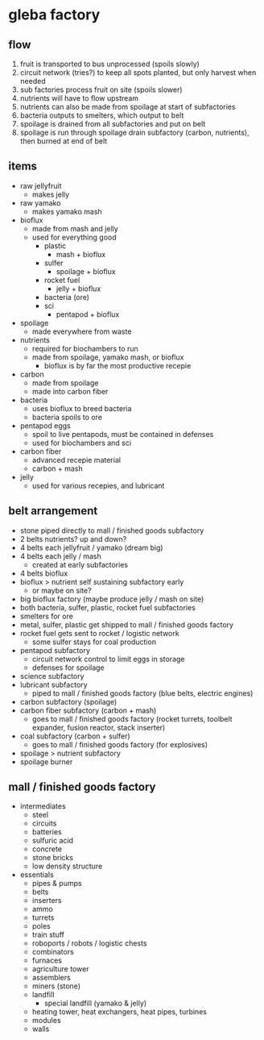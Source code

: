 # gleba factory

## flow

1. fruit is transported to bus unprocessed (spoils slowly)
2. circuit network (tries?) to keep all spots planted, but only harvest when needed
3. sub factories process fruit on site (spoils slower)
4. nutrients will have to flow upstream
5. nutrients can also be made from spoilage at start of subfactories
6. bacteria outputs to smelters, which output to belt
7. spoilage is drained from all subfactories and put on belt
8. spoilage is run through spoilage drain subfactory (carbon, nutrients), then burned at end of belt

## items

- raw jellyfruit
  - makes jelly
- raw yamako
  - makes yamako mash
- bioflux
  - made from mash and jelly
  - used for everything good
    - plastic
      - mash + bioflux
    - sulfer
      - spoilage + bioflux
    - rocket fuel
      - jelly + bioflux
    - bacteria (ore)
    - sci
      - pentapod + bioflux
- spoilage
  - made everywhere from waste
- nutrients
  - required for biochambers to run
  - made from spoilage, yamako mash, or bioflux
    - bioflux is by far the most productive recepie
- carbon
  - made from spoilage
  - made into carbon fiber
- bacteria
  - uses bioflux to breed bacteria
  - bacteria spoils to ore
- pentapod eggs
  - spoil to live pentapods, must be contained in defenses
  - used for biochambers and sci
- carbon fiber
  - advanced recepie material
  - carbon + mash
- jelly
  - used for various recepies, and lubricant

## belt arrangement

- stone piped directly to mall / finished goods subfactory
- 2 belts nutrients? up and down?
- 4 belts each jellyfruit / yamako (dream big)
- 4 belts each jelly / mash
  - created at early subfactories
- 4 belts bioflux
- bioflux > nutrient self sustaining subfactory early
  - or maybe on site?
- big bioflux factory (maybe produce jelly / mash on site)
- both bacteria, sulfer, plastic, rocket fuel subfactories
- smelters for ore
- metal, sulfer, plastic get shipped to mall / finished goods factory
- rocket fuel gets sent to rocket / logistic network
  - some sulfer stays for coal production
- pentapod subfactory
  - circuit network control to limit eggs in storage
  - defenses for spoilage
- science subfactory
- lubricant subfactory
  - piped to mall / finished goods factory (blue belts, electric engines)
- carbon subfactory (spoilage)
- carbon fiber subfactory (carbon + mash)
  - goes to mall / finished goods factory (rocket turrets, toolbelt expander, fusion reactor, stack inserter)
- coal subfactory (carbon + sulfer)
  - goes to mall / finished goods factory (for explosives)
- spoilage > nutrient subfactory
- spoilage burner

## mall / finished goods factory

- intermediates
  - steel
  - circuits
  - batteries
  - sulfuric acid
  - concrete
  - stone bricks
  - low density structure
- essentials
  - pipes & pumps
  - belts
  - inserters
  - ammo
  - turrets
  - poles
  - train stuff
  - roboports / robots / logistic chests
  - combinators
  - furnaces
  - agriculture tower
  - assemblers
  - miners (stone)
  - landfill
    - special landfill (yamako & jelly)
  - heating tower, heat exchangers, heat pipes, turbines
  - modules
  - walls
